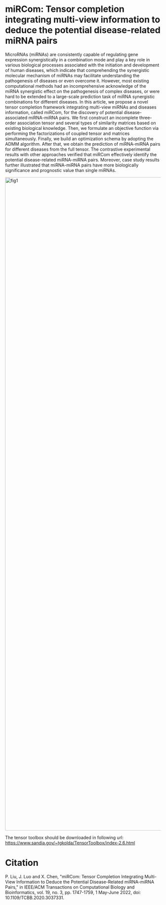 # miRCom: Tensor completion integrating multi-view information to deduce the potential disease-related miRNA pairs
MicroRNAs (miRNAs) are consistently capable of regulating gene expression synergistically in a combination mode and play a key role in various biological processes associated with the initiation and development of human diseases, which indicate that comprehending the synergistic molecular mechanism of miRNAs may facilitate understanding the pathogenesis of diseases or even overcome it. However, most existing computational methods had an incomprehensive acknowledge of the miRNA synergistic effect on the pathogenesis of complex diseases, or were hard to be extended to a large-scale prediction task of miRNA synergistic combinations for different diseases. In this article, we propose a novel tensor completion framework integrating multi-view miRNAs and diseases information, called miRCom, for the discovery of potential disease-associated miRNA-miRNA pairs. We first construct an incomplete three-order association tensor and several types of similarity matrices based on existing biological knowledge. Then, we formulate an objective function via performing the factorizations of coupled tensor and matrices simultaneously. Finally, we build an optimization schema by adopting the ADMM algorithm. After that, we obtain the prediction of miRNA-miRNA pairs for different diseases from the full tensor. The contrastive experimental results with other approaches verified that miRCom effectively identify the potential disease-related miRNA-miRNA pairs. Moreover, case study results further illustrated that miRNA-miRNA pairs have more biologically significance and prognostic value than single miRNAs.

<img width="2627" height="2109" alt="fig1" src="https://github.com/user-attachments/assets/f415ebb5-c4e3-400b-af1c-c43f48f282f3" />

The tensor toolbox should be downloaded in following url: https://www.sandia.gov/~tgkolda/TensorToolbox/index-2.6.html

# Citation
P. Liu, J. Luo and X. Chen, "miRCom: Tensor Completion Integrating Multi-View Information to Deduce the Potential Disease-Related miRNA-miRNA Pairs," in IEEE/ACM Transactions on Computational Biology and Bioinformatics, vol. 19, no. 3, pp. 1747-1759, 1 May-June 2022, doi: 10.1109/TCBB.2020.3037331. 
